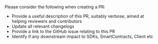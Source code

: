 Please consider the following when creating a PR:

* Provide a useful description of this PR, suitably verbose, aimed at helping reviewers and contributors
* Update all relevant changelogs
* Provide a link to the GitHub issue relating to this PR
* Identify if any downstream impact to SDKs, SmartContracts, Client etc
